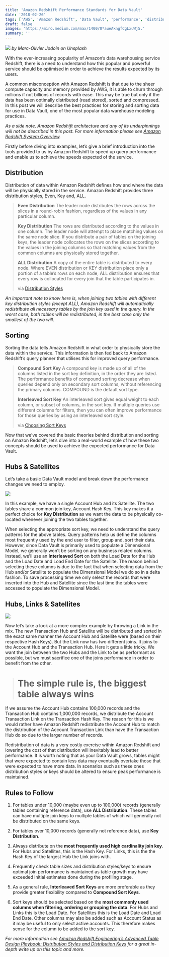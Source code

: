 ```yaml
---
title: 'Amazon Redshift Performance Standards for Data Vault'
date: '2018-02-26'
tags: ['AWS', 'Amazon Redshift', 'Data Vault', 'performance', 'distribution', 'sorting']
draft: false
images: 'https://miro.medium.com/max/1400/0*aueAkngfCgLxuWj5.'
summary: ''
---
```


![](https://miro.medium.com/max/1400/0*aueAkngfCgLxuWj5.)
_by Marc-Olivier Jodoin on Unsplash_

With the ever-increasing popularity of Amazon’s data warehousing service Redshift, there is a need to understand how this popular and powerful service should be optimised in order to achieve the results expected by its users.

A common misconception with Amazon Redshift is that due to the sheer compute capacity and memory provided by AWS, it is able to churn through millions if not billions of records with ease. This may be true but only if the data has been optimally distributed (read stored), sorted and compressed. In this post we will describe the best practices for storing and sorting data for use in Data Vault, one of the most popular data warehouse modeling practices.

_As a side note, Amazon Redshift architecture and any of its underpinnings will not be described in this post. For more information please see [Amazon Redshift System Overview](https://docs.aws.amazon.com/redshift/latest/dg/c_redshift_system_overview.html)._

Firstly before diving into examples, let’s give a brief introduction into the tools provided to us by Amazon Redshift to speed up query performance and enable us to achieve the speeds expected of the service.

## Distribution

Distribution of data within Amazon Redshift defines how and where the data will be physically stored in the service. Amazon Redshift provides three distribution styles, Even, Key and, ALL.

> **Even Distribution**
> The leader node distributes the rows across the slices in a round-robin fashion, regardless of the values in any particular column.
>
> **Key Distribution**
> The rows are distributed according to the values in one column. The leader node will attempt to place matching values on the same node slice. If you distribute a pair of tables on the joining keys, the leader node collocates the rows on the slices according to the values in the joining columns so that matching values from the common columns are physically stored together.
>
> **ALL Distribution**
> A copy of the entire table is distributed to every node. Where EVEN distribution or KEY distribution place only a portion of a table’s rows on each node, ALL distribution ensures that every row is collocated for every join that the table participates in.
>
> via [Distribution Styles](https://docs.aws.amazon.com/redshift/latest/dg/c_choosing_dist_sort.html)

_An important note to know here is, when joining two tables with different key distribution styles (except ALL), Amazon Redshift will automatically redistribute all necessary tables by the join key used in the query. In the worst case, both tables will be redistributed, in the best case only the smallest of the two will._

## Sorting

Sorting the data tells Amazon Redshift in what order to physically store the data within the service. This information is then fed back to Amazon Redshift’s query planner that utilises this for improved query performance.

> **Compound Sort Key**
> A compound key is made up of all of the columns listed in the sort key definition, in the order they are listed. The performance benefits of compound sorting decrease when queries depend only on secondary sort columns, without referencing the primary columns. COMPOUND is the default sort type.
>
> **Interleaved Sort Key**
> An interleaved sort gives equal weight to each column, or subset of columns, in the sort key. If multiple queries use different columns for filters, then you can often improve performance for those queries by using an interleaved sort style.
>
> via [Choosing Sort Keys](https://docs.aws.amazon.com/redshift/latest/dg/t_Sorting_data.html)

Now that we’ve covered the basic theories behind distribution and sorting on Amazon Redshift, let’s dive into a real-world example of how these two concepts should be used to achieve the expected performance for Data Vault.

## Hubs & Satellites

Let’s take a basic Data Vault model and break down the performance changes we need to employ.

![](https://cdn-images-1.medium.com/max/2000/1*NKXe2ceE5qJjSh8Y5qGm0g.png)

In this example, we have a single Account Hub and its Satellite. The two tables share a common join key, Account Hash Key. This key makes it a perfect choice for **Key Distribution** as we want the data to be physically co-located whenever joining the two tables together.

When selecting the appropriate sort key, we need to understand the query patterns for the above tables. Query patterns help us define the columns most frequently used by the end user to filter, group and, sort their data. However, since Data Vault is primarily used to populate a Dimensional Model, we generally won’t be sorting on any business related columns. Instead, we’ll use an **Interleaved Sort** on both the Load Date for the Hub and the Load Date and Load End Date for the Satellite. The reason behind selecting these columns is due to the fact that when selecting data from the Hub and/or Satellite to populate the Dimensional Model we do so in a delta fashion. To save processing time we only select the records that were inserted into the Hub and Satellite since the last time the tables were accessed to populate the Dimensional Model.

## Hubs, Links & Satellites

![](https://cdn-images-1.medium.com/max/2230/1*QeC42UPI0bcxshEfoGYopw.png)

Now let’s take a look at a more complex example by throwing a Link in the mix. The new Transaction Hub and Satellite will be distributed and sorted in the exact same manner the Account Hub and Satellite were (based on their respective Hash Keys). But the Link now has two different joins. It joins to the Account Hub and the Transaction Hub. Here it gets a little tricky. We want the join between the two Hubs and the Link to be as performant as possible, but we must sacrifice one of the joins performance in order to benefit from the other.

> # The simple rule is, the biggest table always wins

If we assume the Account Hub contains 100,000 records and the Transaction Hub contains 1,000,000 records, we distribute the Account Transaction Link on the Transaction Hash Key. The reason for this is we would rather have Amazon Redshift redistribute the Account Hub to match the distribution of the Account Transaction Link than have the Transaction Hub do so due to the larger number of records.

Redistribution of data is a very costly exercise within Amazon Redshift and lowering the cost of that distribution will inevitably lead to better performance. It is worth noting that as your Data Vault grows, tables might that were expected to contain less data may eventually overtake those that were expected to have more data. In scenarios such as these ones distribution styles or keys should be altered to ensure peak performance is maintained.

## Rules to Follow

1. For tables under 10,000 (maybe even up to 100,000) records (generally tables containing reference data), use **ALL Distribution**. These tables can have multiple join keys to multiple tables of which will generally not be distributed on the same keys.

2. For tables over 10,000 records (generally not reference data), use **Key Distribution**.

3. Always distribute on the **most frequently used high cardinality join key**. For Hubs and Satellites, this is the Hash Key. For Links, this is the the Hash Key of the largest Hub the Link joins with.

4. Frequently check table sizes and distribution styles/keys to ensure optimal join performance is maintained as table growth may have exceeded initial estimates done during the profiling stage.

5. As a general rule, **Interleaved Sort Keys** are more preferable as they provide greater flexibility compared to **Compound Sort Keys**.

6. Sort keys should be selected based on the **most commonly used columns when filtering, ordering or grouping the data**. For Hubs and Links this is the Load Date. For Satellites this is the Load Date and Load End Date. Other columns may also be added such as Account Status as it may be useful to only select active accounts. This therefore makes sense for the column to be added to the sort key.

_For more information see [Amazon Redshift Engineering’s Advanced Table Design Playbook: Distribution Styles and Distribution Keys](https://aws.amazon.com/blogs/big-data/amazon-redshift-engineerings-advanced-table-design-playbook-distribution-styles-and-distribution-keys/) for a great in-depth write up on this topic and more._
